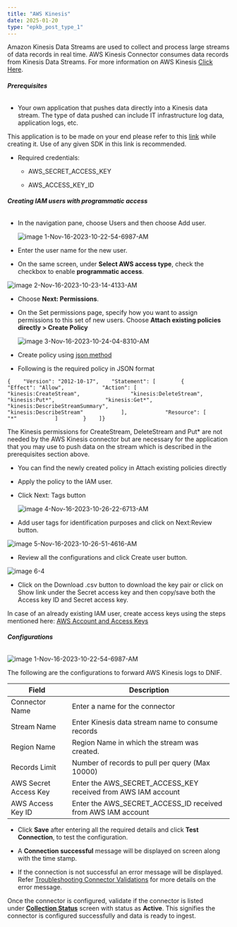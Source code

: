 ```yaml
---
title: "AWS Kinesis"
date: 2025-01-20
type: "epkb_post_type_1"
---
```


Amazon Kinesis Data Streams are used to collect and process large streams of data records in real time. AWS Kinesis Connector consumes data records from Kinesis Data Streams. For more information on AWS Kinesis [Click Here](https://docs.aws.amazon.com/streams/latest/dev/introduction.html).

###### **Prerequisites**

- Your own application that pushes data directly into a Kinesis data stream. The type of data pushed can include IT infrastructure log data, application logs, etc.

This application is to be made on your end please refer to this [link](https://docs.aws.amazon.com/kinesis/latest/APIReference/API_CreateStream.html) while creating it. Use of any given SDK in this link is recommended.

- Required credentials:
    - AWS\_SECRET\_ACCESS\_KEY
    
    - AWS\_ACCESS\_KEY\_ID

###### **Creating IAM users with programmatic access**  

- In the navigation pane, choose Users and then choose Add user.  
      
    ![image 1-Nov-16-2023-10-22-54-6987-AM](./images/image%201-Nov-16-2023-10-22-54-6987-AM.jpg)  
      
    

- Enter the user name for the new user.

- On the same screen, under **Select AWS access type**, check the checkbox to enable **programmatic access**.

![image 2-Nov-16-2023-10-23-14-4133-AM](images/image202-Nov-16-2023-10-23-14-4133-AM.jpg)

- Choose **Next: Permissions**.

- On the Set permissions page, specify how you want to assign permissions to this set of new users. Choose **Attach existing policies directly &gt; Create Policy**  
      
      
    ![image 3-Nov-16-2023-10-24-04-8310-AM](images/image%203-Nov-16-2023-10-24-04-8310-AM.jpg)  
      
    

- Create policy using [json method](https://docs.aws.amazon.com/IAM/latest/UserGuide/access_policies_create-console.html#access_policies_create-json-editor)

- Following is the required policy in JSON format

```
{    "Version": "2012-10-17",    "Statement": [        {            "Effect": "Allow",            "Action": [                "kinesis:CreateStream",                "kinesis:DeleteStream",                "kinesis:Put*",                "kinesis:Get*",                "kinesis:DescribeStreamSummary",                "kinesis:DescribeStream"            ],            "Resource": [                "*"            ]        }    ]}
```

The Kinesis permissions for CreateStream, DeleteStream and Put\* are not needed by the AWS Kinesis connector but are necessary for the application that you may use to push data on the stream which is described in the prerequisites section above.

- You can find the newly created policy in Attach existing policies directly

- Apply the policy to the IAM user.

- Click Next: Tags button  
      
      
    ![image 4-Nov-16-2023-10-26-22-6713-AM](images/image%204-Nov-16-2023-10-26-22-6713-AM.jpg)  
      
    

- Add user tags for identification purposes and click on Next:Review button.

![image 5-Nov-16-2023-10-26-51-4616-AM](images/image205-Nov-16-2023-10-26-51-4616-AM.jpg)

- Review all the configurations and click Create user button.  
    

![image 6-4](images/image206-4.jpg)

- Click on the Download .csv button to download the key pair or click on Show link under the Secret access key and then copy/save both the Access key ID and Secret access key.

In case of an already existing IAM user, create access keys using the steps mentioned here: [AWS Account and Access Keys](https://docs.aws.amazon.com/powershell/latest/userguide/pstools-appendix-sign-up.html)

###### **Configurations**

![image 1-Nov-16-2023-10-22-54-6987-AM](./images/image%201-Nov-16-2023-10-22-54-6987-AM.jpg)

The following are the configurations to forward AWS Kinesis logs to DNIF.

| **Field**  | **Description** |
| --- | --- |
| Connector Name | Enter a name for the connector |
| Stream Name | Enter Kinesis data stream name to consume records |
| Region Name | Region Name in which the stream was created. |
| Records Limit | Number of records to pull per query (Max 10000) |
| AWS Secret Access Key | Enter the AWS\_SECRET\_ACCESS\_KEY received from AWS IAM account |
| AWS Access Key ID | Enter the AWS\_SECRET\_ACCESS\_ID received from AWS IAM account |

- Click **Save** after entering all the required details and click **Test Connection**, to test the configuration.

- A **Connection successful** message will be displayed on screen along with the time stamp.

- If the connection is not successful an error message will be displayed. Refer [Troubleshooting Connector Validations](https://dnif.it/kb/troubleshooting-and-debugging/troubleshooting-connector-validations/) for more details on the error message.

Once the connector is configured, validate if the connector is listed under **[Collection Status](https://dnif.it/kb/operations/collection-status/)** screen with status as **Active**. This signifies the connector is configured successfully and data is ready to ingest.
